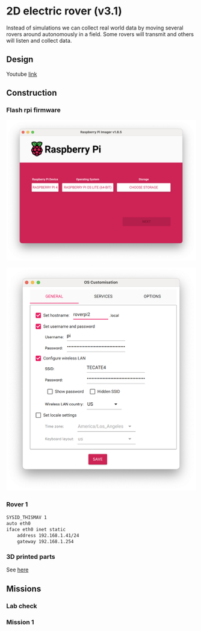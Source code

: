 # 2D electric rover (v3.1)

Instead of simulations we can collect real world data by moving several rovers around autonomously in a field. Some rovers will transmit and others will listen and collect data.

## Design

Youtube [link](https://youtu.be/6D6IM0DY81c)

## Construction

### Flash rpi firmware

![select lite os](./flash_pi1.png)

![flash with wifi settings](./flash_pi2.png)

### Rover 1

```
SYSID_THISMAV 1
auto eth0
iface eth0 inet static
    address 192.168.1.41/24
    gateway 192.168.1.254
```

### 3D printed parts

See [here](https://www.dropbox.com/s/egpfn434aox6vvk/3D_printed_parts.zip?dl=0)

## Missions

### Lab check

### Mission 1